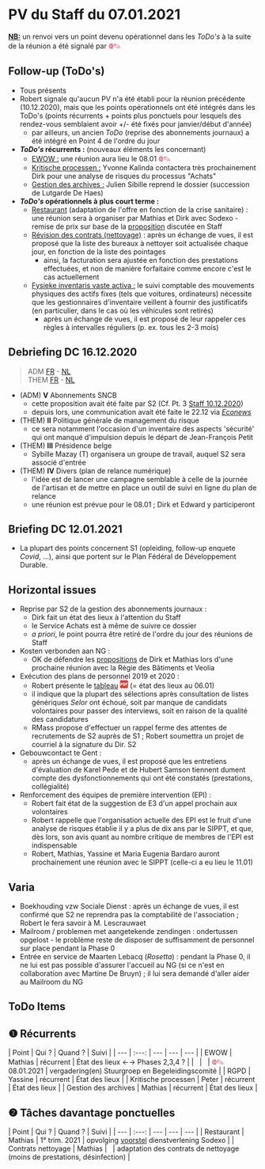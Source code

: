 <link rel="stylesheet" href="https://newdevprojects.github.io/S2/S2.css">
<link rel="stylesheet" href="S2.css">

# PV du Staff du 07.01.2021

<u><b>NB:</b></u> un renvoi vers un point devenu opérationnel dans les *ToDo's* à la suite de la réunion a été signalé par <font color="crimson" size="3px">&#10179;&#9998;</font>

## Follow-up (ToDo's)

* Tous présents
* Robert signale qu'aucun PV n'a été établi pour la réunion précédente (10.12.2020), mais que les points opérationnels ont été intégrés dans les ToDo's (points récurrents + points plus ponctuels pour lesquels des rendez-vous semblaient avoir +/- été fixés pour janvier/début d'année)
    * par ailleurs, un ancien *ToDo* (reprise des abonnements journaux) a été intégré en Point 4 de l'ordre du jour
* <b>*ToDo's* récurrents :</b> (nouveaux éléments les concernant)  
    * <u>EWOW :</u> une réunion aura lieu le 08.01 <font color="crimson" size="3px">&#10179;&#9998;</font>
    * <u>Kritische processen :</u> Yvonne Kalinda contactera très prochainement Dirk pour une analyse de risques du processus "Achats"
    * <u>Gestion des archives :</u> Julien Sibille reprend le dossier (succession de Lutgarde De Haes)
* <b>*ToDo's* opérationnels à plus court terme :</b>
    * <u>Restaurant</u> (adaptation de l'offre en fonction de la crise sanitaire) : une réunion sera à organiser par Mathias et Dirk avec Sodexo - remise de prix sur base de la [proposition](20210107_Sodexo_aangepaste_werking.pdf) discutée en Staff
    * <u>Révision des contrats (nettoyage)</u> : après un échange de vues, il est proposé que la liste des bureaux à nettoyer soit actualisée chaque jour, en fonction de la liste des pointages
        * ainsi, la facturation sera ajustée en fonction des prestations effectuées, et non de manière forfaitaire comme encore c'est le cas actuellement
    * <u>Fysieke inventaris vaste activa :</u> le suivi comptable des mouvements physiques des actifs fixes (tels que voitures, ordinateurs) nécessite que les gestionnaires d'inventaire veillent à fournir des justificatifs (en particulier, dans le cas où les véhicules sont retirés)
        * après un échange de vues, il est proposé de leur rappeler ces règles à intervalles réguliers (p. ex. tous les 2-3 mois)

## Debriefing DC 16.12.2020

> ADM [FR](https://newdevprojects.github.io/S2/Staff/20201216_Adm_FR.pdf) - [NL](https://newdevprojects.github.io/S2/Staff/20201216_Adm_NL.pdf)<br>THEM [FR](https://newdevprojects.github.io/S2/Staff/20201216_Them_FR.pdf) - [NL](https://newdevprojects.github.io/S2/Staff/20201216_Them_NL.pdf)

* (ADM) <b>V</b> Abonnements SNCB
    * cette proposition avait été faite par S2 (Cf. Pt. 3 [Staff 10.12.2020](https://newdevprojects.github.io/S2/Staff_20201210/20201210_Staff_Agenda.html))
    * depuis lors, une communication avait été faite le 22.12 via [*Econews*](Econews_20201222.md.pdf)
* (THEM) <b>II</b> Politique générale de management du risque
    * ce sera notamment l'occasion d'un inventaire des aspects 'sécurité' qui ont manqué d'impulsion depuis le départ de Jean-François Petit
* (THEM) <b>III</b> Présidence belge
    * Sybille Mazay (T) organisera un groupe de travail, auquel S2 sera associé d'entrée
* (THEM) <b>IV</b> Divers (plan de relance numérique)
    * l'idée est de lancer une campagne semblable à celle de la journée de l'artisan et de mettre en place un outil de suivi en ligne du plan de relance
    * une réunion est prévue pour le 08.01 ; Dirk et Edward y participeront


## Briefing DC 12.01.2021

* La plupart des points concernent S1 (opleiding, follow-up enquete *Covid*, ...), ainsi que portent sur le Plan Fédéral de Développement Durable.

## Horizontal issues

* Reprise par S2 de la gestion des abonnements journaux :
    * Dirk fait un état des lieux à l'attention du Staff
    * le Service Achats est à même de suivre ce dossier
    * *a priori*, le point pourra être retiré de l'ordre du jour des réunions de Staff
* Kosten verbonden aan NG :
    * OK de défendre les [propositions](https://newdevprojects.github.io/S2/Staff_20210107/20201215_Inputs_Dirk_Mathias.pdf) de Dirk et Mathias lors d'une prochaine réunion avec la Régie des Bâtiments et Veolia
* Exécution des plans de personnel 2019 et 2020 :
    * Robert présente le [tableau](https://newdevprojects.github.io/S2/Staff_20210107/TablePlansPersonnel_20210106.pdf) ![](pdf.png) (= état des lieux au 06.01)
    * il indique que la plupart des sélections après consultation de listes génériques *Selor* ont échoué, soit par manque de candidats volontaires pour passer des interviews, soit en raison de la qualité des candidatures
    * RMass propose d'effectuer un rappel ferme des attentes de recrutements de S2 auprès de S1 ; Robert soumettra un projet de courriel à la signature du Dir. S2
* Gebouwcontact te Gent :
    * après un échange de vues, il est proposé que les entretiens d'évaluation de Karel Pede et de Hubert Samson tiennent dument compte des dysfonctionnements qui ont été constatés (prestations, collégialité)
* Renforcement des équipes de première intervention (EPI) :
    * Robert fait état de la suggestion de E3 d'un appel prochain aux volontaires
    * Robert rappelle que l'organisation actuelle des EPI est le fruit d'une analyse de risques établie il y a plus de dix ans par le SIPPT, et que, dès lors, son avis quant au nombre critique de membres de l'EPI est indispensable
    * Robert, Mathias, Yassine et Maria Eugenia Bardaro auront prochainement une réunion avec le SIPPT (celle-ci a eu lieu le 11.01)

## Varia

* Boekhouding vzw Sociale Dienst : après un échange de vues, il est confirmé que S2 ne reprendra pas la comptabilité de l'association ; Robert le fera savoir à M. Lescrauwaet
* Mailroom / problemen met aangetekende zendingen : ondertussen opgelost - le problème reste de disposer de suffisamment de personnel sur place pendant la Phase 0
* Entrée en service de Maarten Lebacq (*Rosetta*) : pendant la Phase 0, il ne lui est pas possible d'assurer l'accueil au NG (si ce n'est en collaboration avec Martine De Bruyn) ; il lui sera demandé d'aller aider au Mailroom du NG

## ToDo Items

## &#10102; Récurrents

| Point | Qui ? | Quand ? | Suivi |
| --- | :---: | --- | --- | --- |
| EWOW | Mathias | récurrent | &Eacute;tat des lieux &#8592;&#8594; Phases 2,3,4 ? |
| &nbsp; | &nbsp; | <font color="crimson" size="3px">&#10179;&#9998;</font> 08.01.2021 | vergadering(en) Stuurgroep en Begeleidingscomité |
| RGPD | Yassine | récurrent | &Eacute;tat des lieux |
| Kritische processen | Peter | récurrent | &Eacute;tat des lieux |
| Gestion des archives | Mathias | récurrent | &Eacute;tat des lieux |

## &#10103; Tâches davantage ponctuelles

| Point | Qui ? | Quand ? | Suivi |
| --- | :---: | --- | --- | --- |
| Restaurant | Mathias | 1° trim. 2021 | opvolging [voorstel](20210107_Sodexo_aangepaste_werking.pdf) dienstverlening Sodexo |
| Contrats nettoyage | Mathias | &nbsp; | adaptation des contrats de nettoyage (moins de prestations, désinfection) |

